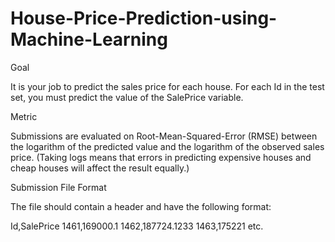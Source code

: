 # House-Price-Prediction-using-Machine-Learning
Goal

It is your job to predict the sales price for each house. For each Id in the test set, you must predict the value of the SalePrice variable. 

Metric

Submissions are evaluated on Root-Mean-Squared-Error (RMSE) between the logarithm of the predicted value and the logarithm of the observed sales price. (Taking logs means that errors in predicting expensive houses and cheap houses will affect the result equally.)

Submission File Format

The file should contain a header and have the following format:

Id,SalePrice
1461,169000.1
1462,187724.1233
1463,175221
etc.
 
